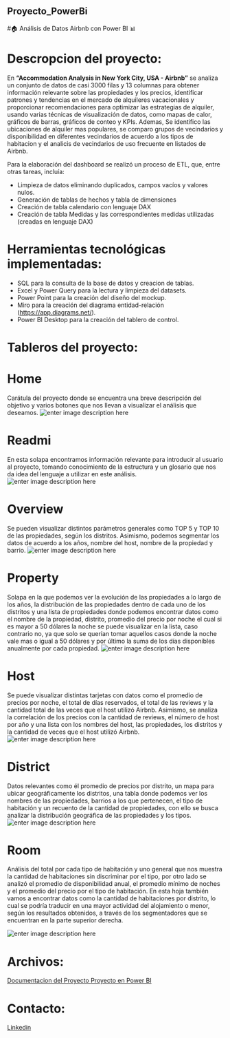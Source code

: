 ## Proyecto_PowerBi
#🏠 Análisis de Datos Airbnb con Power BI 📊

# Descropcion del proyecto: 
En **“Accommodation Analysis in New York City, USA - Airbnb”** se analiza un conjunto de datos de casi 3000 filas y 13 columnas para obtener información relevante sobre las propiedades y los precios, identificar patrones y tendencias en el mercado de alquileres vacacionales y proporcionar recomendaciones para optimizar las estrategias de alquiler, usando varias técnicas de visualización de datos, como mapas de calor, gráficos de barras, gráficos de conteo y KPIs. Ademas, Se identifico las ubicaciones de alquiler mas populares, se comparo grupos de vecindarios y disponibilidad en diferentes vecindarios de acuerdo a los tipos de habitacion y el analicis de vecindarios de uso frecuente en listados de Airbnb.

Para la elaboración del dashboard se realizó un proceso de ETL, que, entre otras tareas, incluía: 

- Limpieza de datos eliminando duplicados, campos vacíos y valores nulos. 
- Generación de tablas de hechos y tabla de dimensiones
- Creación de tabla calendario con lenguaje DAX
- Creación de tabla Medidas y las correspondientes medidas utilizadas (creadas en lenguaje DAX)

# Herramientas tecnológicas implementadas:
- SQL para la consulta de la base de datos y creacion de tablas.
- Excel y Power Query para la lectura y limpieza del datasets.
- Power Point para la creación del diseño del mockup.
- Miro para la creación del diagrama entidad-relación (https://app.diagrams.net/).
- Power BI Desktop para la creación del tablero de control.

# Tableros del proyecto: 

# Home
Carátula del proyecto donde se encuentra una breve descripción del objetivo y varios botones que nos llevan a visualizar el análisis que deseamos.
![enter image description here](https://drive.google.com/file/d/1mSXMN9k45KHLiDGRmHaCMBKA7BahiWFg/view?usp=sharing)

# Readmi
En esta solapa encontramos información relevante para introducir al usuario al proyecto, tomando conocimiento de la estructura y un glosario que nos da idea del lenguaje a utilizar en este análisis.
![enter image description here](file:///Users/aguslentini/Desktop/Captura%20de%20pantalla%202023-08-14%20a%20la%28s%29%2015.39.15.png)

# Overview
Se pueden visualizar distintos parámetros generales como TOP 5 y TOP 10 de las propiedades, según los distritos. Asimismo, podemos segmentar los datos de acuerdo a los años, nombre del host, nombre de la propiedad y barrio.
![enter image description here](file:///Users/aguslentini/Desktop/Captura%20de%20pantalla%202023-08-14%20a%20la%28s%29%2015.41.03.png)

# Property 
Solapa en la que podemos ver la evolución de las propiedades a lo largo de los años, la distribución de las propiedades dentro de cada uno de los distritos y una lista de propiedades donde podemos encontrar datos como el nombre de la propiedad, distrito, promedio del precio por noche el cual si es mayor a 50 dólares la noche se puede visualizar en la lista, caso contrario no, ya que solo se querían tomar aquellos casos donde la noche vale mas o igual a 50 dólares y por último la suma de los días disponibles anualmente por cada propiedad.
![enter image description here](file:///Users/aguslentini/Desktop/Captura%20de%20pantalla%202023-08-14%20a%20la%28s%29%2015.44.21.png)

# Host 
Se puede visualizar distintas tarjetas con datos como el promedio de precios por noche, el total de días reservados, el total de las reviews y la cantidad total de las veces que el host utilizó Airbnb. Asimismo, se analiza la correlación de los precios con la cantidad de reviews, el número de host por año y una lista con los nombres del host, las propiedades, los distritos y la cantidad de veces que el host utilizó Airbnb.
![enter image description here](file:///Users/aguslentini/Desktop/Captura%20de%20pantalla%202023-08-14%20a%20la%28s%29%2015.46.05.png)

# District
Datos relevantes como él promedio de precios por distrito, un mapa para ubicar geográficamente los distritos, una tabla donde podemos ver los nombres de las propiedades, barrios a los que pertenecen, el tipo de habitación y un recuento de la cantidad de propiedades, con ello se busca analizar la distribución geográfica de las propiedades y los tipos.
![enter image description here](file:///Users/aguslentini/Desktop/Captura%20de%20pantalla%202023-08-14%20a%20la%28s%29%2015.47.22.png)

# Room
Análisis del total por cada tipo de habitación y uno general que nos muestra la cantidad de habitaciones sin discriminar por el tipo, por otro lado se analizó el promedio de disponibilidad anual, el promedio mínimo de noches y el promedio del precio por el tipo de habitación. En esta hoja también vamos a encontrar datos como la cantidad de habitaciones por distrito, lo cual se podría traducir en una mayor actividad del alojamiento o menor, según los resultados obtenidos, a través de los segmentadores que se encuentran en la parte superior derecha.

![enter image description here](file:///Users/aguslentini/Desktop/Captura%20de%20pantalla%202023-08-14%20a%20la%28s%29%2015.48.40.png)

# Archivos: 
[Documentacion del Proyecto ](https://drive.google.com/drive/u/0/folders/1EO4wKs7WedwgACwYF_OhGk7AXOKhcceW)
[Proyecto en Power BI](https://drive.google.com/file/d/1-rDl3PVUaDFI5D07Fd7T-3tNBFaFhMLr/view?usp=drive_link)

# Contacto: 
[Linkedin](https://www.linkedin.com/in/agustina-lentini-494b07129/)





